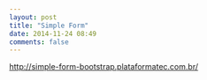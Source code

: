 ```yaml
---
layout: post
title: "Simple Form"
date: 2014-11-24 08:49
comments: false
---
```


http://simple-form-bootstrap.plataformatec.com.br/
